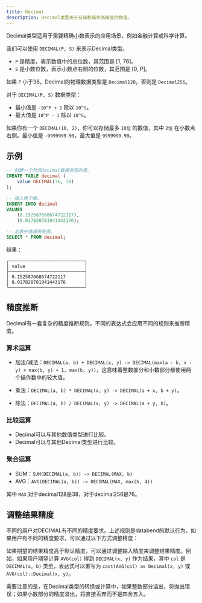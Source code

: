 ```yaml
---
title: Decimal
description: Decimal类型用于存储和操作高精度的数值。
---
```


Decimal类型适用于需要精确小数表示的应用场景，例如金融计算或科学计算。

我们可以使用 `DECIMAL(P, S)` 来表示Decimal类型。

- `P` 是精度，表示数值中的总位数，其范围是 [1, 76]。
- `S` 是小数位数，表示小数点右侧的位数，其范围是 [0, P]。

如果 `P` 小于38，Decimal的物理数据类型是 `Decimal128`，否则是 `Decimal256`。

对于 `DECIMAL(P, S)` 数据类型：
* 最小值是 `-10^P + 1` 除以 `10^S`。
* 最大值是 `10^P - 1` 除以 `10^S`。

如果你有一个 `DECIMAL(10, 2)`，你可以存储最多 `10位` 的数值，其中 `2位` 在小数点右侧。最小值是 `-9999999.99`，最大值是 `9999999.99`。

## 示例

```sql
-- 创建一个包含Decimal数据类型的表。
CREATE TABLE decimal (
    value DECIMAL(36, 18)
);

-- 插入两个值。
INSERT INTO decimal 
VALUES
    (0.152587668674722117), 
    (0.017820781941443176);

-- 从表中选择所有值。
SELECT * FROM decimal;
```

结果：
```
┌────────────────────────────┐
│ value                      │
├────────────────────────────┤
│ 0.152587668674722117       │
│ 0.017820781941443176       │
└────────────────────────────┘
```

## 精度推断

Decimal有一套复杂的精度推断规则。不同的表达式会应用不同的规则来推断精度。

### 算术运算

- 加法/减法：`DECIMAL(a, b) + DECIMAL(x, y) -> DECIMAL(max(a - b, x - y) + max(b, y) + 1, max(b, y))`，这意味着整数部分和小数部分都使用两个操作数中的较大值。

- 乘法：`DECIMAL(a, b) * DECIMAL(x, y) -> DECIMAL(a + x, b + y)`。

- 除法：`DECIMAL(a, b) / DECIMAL(x, y) -> DECIMAL(a + y, b)`。

### 比较运算

- Decimal可以与其他数值类型进行比较。
- Decimal可以与其他Decimal类型进行比较。

### 聚合运算

- SUM：`SUM(DECIMAL(a, b)) -> DECIMAL(MAX, b)`
- AVG：`AVG(DECIMAL(a, b)) -> DECIMAL(MAX, max(b, 4))`

其中 `MAX` 对于decimal128是38，对于decimal256是76。

## 调整结果精度

不同的用户对DECIMAL有不同的精度要求。上述规则是databend的默认行为。如果用户有不同的精度要求，可以通过以下方式调整精度：

如果期望的结果精度高于默认精度，可以通过调整输入精度来调整结果精度。例如，如果用户期望计算 `AVG(col)` 得到 `DECIMAL(x, y)` 作为结果，其中 `col` 是 `DECIMAL(a, b)` 类型，表达式可以重写为 `cast(AVG(col) as Decimal(x, y)` 或 `AVG(col)::Decimal(x, y)`。

需要注意的是，在Decimal类型的转换或计算中，如果整数部分溢出，将抛出错误；如果小数部分的精度溢出，将直接丢弃而不是四舍五入。